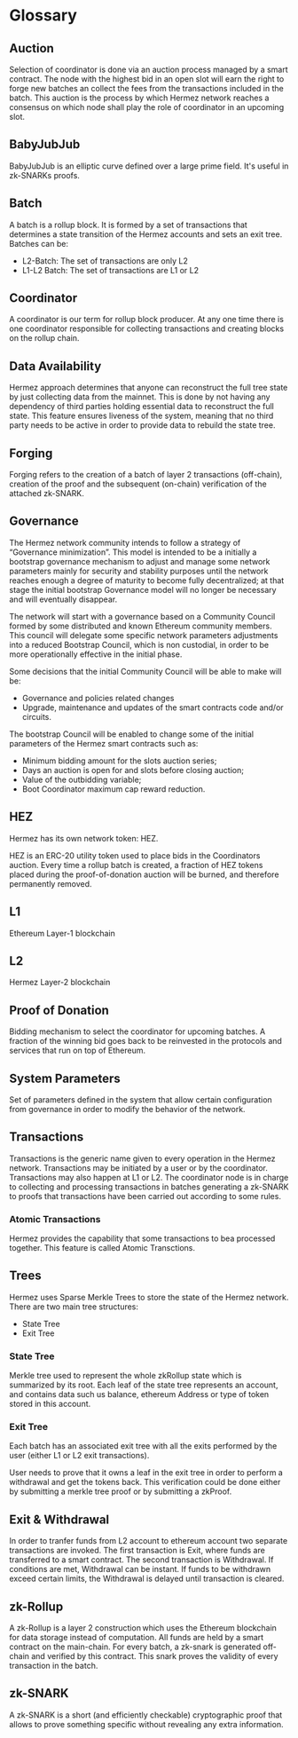 # Glossary

## Auction
Selection of coordinator is done via an auction process managed by a smart contract. The node with the highest bid in an open slot will earn the right to forge new batches an collect the fees from the transactions included in the batch. This auction is the process by which Hermez network reaches a consensus on which node shall play the role of coordinator in an upcoming slot.

## BabyJubJub
BabyJubJub is an elliptic curve defined over a large prime field. It's useful in zk-SNARKs proofs.

##  Batch
A batch is a rollup block. It is formed by a set of transactions that determines a state transition of the Hermez accounts and sets an exit tree. Batches can be:
- L2-Batch: The set of transactions are only L2
- L1-L2 Batch: The set of transactions are L1 or L2

##  Coordinator
A coordinator is our term for rollup block producer. At any one time there is one coordinator responsible for collecting transactions and creating blocks on the rollup chain.

## Data Availability
Hermez approach determines that anyone can reconstruct the full tree state by just collecting data from the mainnet. This is done by not having any dependency of third parties holding essential data to reconstruct the full state. This feature ensures liveness of the system, meaning that no third party needs to be active in order to provide data to rebuild the state tree.

##  Forging
Forging refers to the creation of a batch of layer 2 transactions (off-chain), creation of the proof and the subsequent (on-chain) verification of the attached zk-SNARK.

## Governance
The Hermez network community intends to follow a strategy of “Governance minimization”. This model is intended to be a initially a bootstrap governance mechanism to adjust and manage some network parameters mainly for security and stability purposes until the network reaches enough a degree of maturity to become fully decentralized; at that stage the initial bootstrap Governance model will no longer be necessary and will eventually disappear.

The network will start with a governance based on a Community Council formed by some distributed and known Ethereum community members. This council will delegate some specific network parameters adjustments into a reduced Bootstrap Council, which is non custodial,  in order to be more operationally effective in the initial phase.

Some decisions that the initial Community Council will be able to make will be:

- Governance and policies related changes
- Upgrade, maintenance and updates of the smart contracts code and/or circuits.

The bootstrap Council will be enabled to change some of the initial parameters of the Hermez smart contracts such as:

- Minimum bidding amount for the slots auction series;
- Days an auction is open for and slots before closing auction;
- Value of the outbidding variable;
- Boot Coordinator maximum cap reward reduction.

## HEZ
Hermez has its own network token: HEZ.

HEZ is an ERC-20 utility token used to place bids in the Coordinators auction. Every time a rollup batch is created, a fraction of HEZ tokens placed during the proof-of-donation auction will be burned, and therefore permanently removed.

## L1
Ethereum Layer-1 blockchain

## L2
Hermez Layer-2 blockchain 

## Proof of Donation
Bidding mechanism to select the coordinator for upcoming batches. A fraction of the winning bid goes back to be reinvested in the protocols and services that run on top of Ethereum. 

## System Parameters
Set of parameters defined in the system that allow certain configuration from governance in order to modify the behavior of the network. 

## Transactions
Transactions is the generic name given to every operation in the Hermez network. Transactions may be initiated by a user or by the coordinator. Transactions may also happen at L1 or L2. The coordinator node is in charge to collecting and processing transactions in batches generating a zk-SNARK to proofs that transactions have been carried out according to some rules.

### Atomic Transactions
Hermez provides the capability that some transactions to bea processed together. This feature is called Atomic Transctions.

## Trees
Hermez uses Sparse Merkle Trees to store the state of the Hermez network. There are two main tree structures:
- State Tree
- Exit Tree

### State Tree
Merkle tree used to represent the whole zkRollup state which is summarized by its root. 
Each leaf of the state tree represents an account, and contains data such us balance, ethereum Address or type of token stored in this account.

### Exit Tree
Each batch has an associated exit tree with all the exits performed by the user (either L1 or L2 exit transactions). 

User needs to prove that it owns a leaf in the exit tree in order to perform a withdrawal and get the tokens back. This verification could be done either by submitting a merkle tree proof or by submitting a zkProof. 

## Exit & Withdrawal
In order to tranfer funds from L2 account to ethereum account two separate transactions are invoked. The first transaction is Exit, where funds are transferred to a smart contract. The second transaction is Withdrawal. If conditions are met, Withdrawal can be instant. If funds to be withdrawn exceed certain limits, the Withdrawal is delayed until transaction is cleared.

## zk-Rollup
A zk-Rollup is a layer 2 construction  which uses the Ethereum blockchain for data storage instead of computation. 
All funds are held by a smart contract on the main-chain. For every batch, a zk-snark is generated off-chain and verified by this contract.
This snark proves the validity of every transaction in the batch.

## zk-SNARK
A zk-SNARK is a short (and efficiently checkable) cryptographic proof that allows to prove something specific without revealing any extra information.

